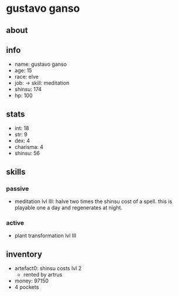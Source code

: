 # gustavo ganso

## about

## info

* name: gustavo ganso
* age: 15
* race: elve
* job: -> skill: meditation
* shinsu: 174
* hp: 100

## stats

* int: 18
* str: 9
* dex: 4
* charisma: 4
* shinsu: 56

## skills

### passive

* meditation lvl III: halve two times the shinsu cost of a spell. this is playable one a day and regenerates at night.

### active

* plant transformation lvl III

## inventory

* artefact0: shinsu costs lvl 2
  * rented by artrus
* money: 97150
* 4 pockets
